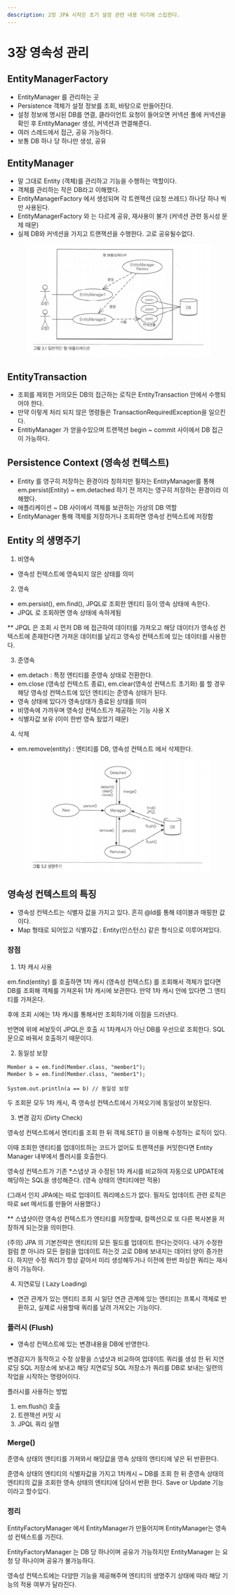 ```yaml
---
description: 2장 JPA 시작은 초기 설정 관련 내용 이기에 스킵한다.
---
```


# 3장 영속성 관리

## EntityManagerFactory

* EntityManager 를 관리하는 곳
* Persistence 객체가 설정 정보를 조회, 바탕으로 만들어진다.
* 설정 정보에 명시된 DB를 연결, 클라이언트 요청이 들어오면 커넥션 풀에 커넥션을 확인 후 EntityManager 생성, 커넥션과 연결해준다.
* 여러 스레드에서 접근, 공유 가능하다.
* 보통 DB 하나 당 하나만 생성, 공유&#x20;

## &#x20;EntityManager

* 말 그대로 Entity (객체)를 관리하고 기능을 수행하는 역할이다.
* 객체를 관리하는 작은 DB라고 이해했다.
* EntityManagerFactory 에서 생성되며 각 트랜잭션 (요청  쓰레드) 하나당 하나 씩만 사용된다.
* EntityManagerFactory 와 는 다르게 공유, 재사용이 불가     (커넥션 관련 동시성 문제 때문)
* 실제 DB와 커넥션을 가지고 트랜잭션을 수행한다. 고로 공유될수없다.

<figure><img src="../.gitbook/assets/image (1) (1) (1) (1) (1) (1) (1).png" alt=""><figcaption></figcaption></figure>

## EntityTransaction

* 조회를 제외한 거의모든 DB의 접근하는 로직은 EntityTransaction 안에서 수행되어야 한다.
* 만약 이렇게 처리 되지 않은 명령들은 TransactionRequiredException을 일으킨다.
* EntitiyManager 가 얻을수있으며 트랜잭션 begin \~ commit 사이에서 DB 접근이 가능하다.

## Persistence Context (영속성 컨텍스트)

* Entity 를 영구히 저장하는 환경이라 칭하지만 필자는 EntityManager를 통해                      em.persist(Entity) \~ em.detached 하기 전 까지는 영구히 저장하는 환경이라 이해했다.
* 애플리케이션 \~ DB 사이에서 객체를 보관하는 가상의 DB 역할
* EntityManager 통해 객체를 저장하거나 조회하면 영속성 컨텍스트에 저장함



## Entity 의 생명주기

1. 비영속

* 영속성 컨텍스트에 영속되지 않은 상태를 의미

2. 영속

* em.persist(), em.find(), JPQL로 조회한 엔티티 등이 영속 상태에 속한다.
* JPQL 로 조회하면 영속 상태에 속하게됨

\*\* JPQL 은 조회 시 먼저 DB 에 접근하여 데이터를 가져오고 해당 데이터가 영속성 컨텍스트에 존재한다면 가져온 데이터를 날리고 영속성 컨텍스트에 있는 데이터를 사용한다.

3. 준영속

* em.detach : 특정 엔티티를 준영속 상태로 전환한다.
* em.close (영속성 컨텍스트 종료), em.clear(영속성 컨텍스트 초기화) 를 할 경우 해당 영속성 컨텍스트에 있던 엔티티는 준영속 상태가 된다.
* 영속 상태에 있다가 영속상태가 종료된 상태를 의미
* 비영속에 가까우며 영속성 컨텍스트가 제공하는 기능 사용 X&#x20;
* 식별자값 보유 (이미 한번 영속 됬었기 때문)

4. 삭제

* em.remove(entity) :  엔티티를 DB, 영속성 컨텍스트 에서 삭제한다.

<figure><img src="../.gitbook/assets/image (1) (1) (1) (1) (1) (1).png" alt=""><figcaption></figcaption></figure>

## 영속성 컨텍스트의 특징



* 영속성 컨텍스트는 식별자 값을 가지고 있다. 흔히 @Id를 통해 테이블과 매핑한 값이다.
* Map 형태로 되어있고 식별자값 : Entity(인스턴스) 같은 형식으로 이루어져있다.

### 장점

1. 1차 캐시 사용

em.find(entity) 를 호출하면 1차 캐시 (영속성 컨텍스트) 를 조회해서 객체가 없다면 DB를 조회해 객체를 가져온뒤 1차 캐시에 보관한다. 만약 1차 캐시 안에 있다면 그 엔티티를 가져온다.

후에 조회 시에는 1차 캐시를 통해서만 조회하기에 이점을 드러낸다.

반면에 위에 써놨듯이 JPQL은 호출 시 1차캐시가 아닌 DB를 우선으로 조회한다. SQL 문으로 바꿔서 호출하기 때문이다.

2. 동일성 보장

```
Member a = em.find(Member.class, "member1");
Member b = em.find(Member.class, "member1");

System.out.println(a == b) // 동일성 보장
```

두 조회문 모두 1차 캐시, 즉 영속성 컨텍스트에서 가져오기에 동일성이 보장된다.



3. 변경 감지 (Dirty Check)

영속성 컨텍스트에서 엔티티를 조회 한 뒤 객체.SET() 을 이용해 수정하는 로직이 있다.&#x20;

이때 조회한 엔티티를 업데이트하는 코드가 없어도 트랜잭션을  커밋한다면  Entity Manager  내부에서 플러시를 호출한다.&#x20;

영속성  컨텍스트가 기존 \*스냅샷 과 수정된 1차 캐시를 비교하여 자동으로 UPDATE에 해당하는 SQL을 생성해준다. (영속 상태의 엔티티에만 적용)

(그래서 인지 JPA에는 따로 업데이트 쿼리메소드가 없다. 필자도 업데이트 관련 로직은 따로 set 메서드를 만들어 사용했다.)

\*\* 스냅샷이란 영속성 컨텍스트가 엔티티를 저장할때, 컬렉션으로 또 다른 복사본을 저장하게 되는것을 의미한다.

(주의) JPA 의 기본전략은 엔티티의 모든 필드를 업데이트 한다는것이다. 내가 수정한 컬럼 뿐 아니라 모든 컬럼을 업데이트 하는것 고로 DB에 보내지는 데이터 양이 증가한다. 하지만 수정 쿼리가 항상 같아서 미리 생성해두거나 이전에 한번 파싱한 쿼리는 재사용이 가능하다.

4. 지연로딩 ( Lazy Loading)

* 연관 관계가 있는 엔티티 조회 시 일단 연관 관계에 있는 엔티티는 프록시 객체로 반환하고, 실제로 사용할때 쿼리를 날려 가져오는 기능이다.

### 플러시 (Flush)

* 영속성 컨텍스트에 있는 변경내용을 DB에 반영한다.

변경감지가 동작하고 수정 상황을 스냅샷과 비교하여 업데이트 쿼리를 생성 한 뒤 지연로딩 SQL 저장소에 보내고 해당 지연로딩 SQL 저장소가 쿼리를 DB로 보내는 일련의 작업을 시작하는 명령어이다.

플러시를 사용하는 방법

1. em.flush() 호출
2. 트랜잭션 커밋 시
3. JPQL 쿼리 실행&#x20;



### Merge()

준영속 상태의 엔티티를 가져와서 해당값을  영속 상태의 엔티티에 넣은 뒤 반환한다.

준영속 상태의 엔티티의 식별자값을 가지고 1차캐시 \~ DB를 조회 한 뒤   준영속 상태의 엔티티의 값을 조회한 영속 상태의 엔티티에 담아서 반환 한다. Save or Update 기능이라고 할수있다.



### 정리

EntityFactoryManager 에서 EntityManager가 만들어지며 EntityManager는 영속성 컨텍스트를 가진다.

EntityFactoryManager 는 DB 당 하나이며 공유가 가능하지만 EntityManager 는 요청 당 하나이며 공유가 불가능하다.

영속성 컨텍스트에는 다양한 기능을 제공해주며 엔티티의 생명주기 상태에 따라 해당 기능의 적용 여부가 달라진다.&#x20;





